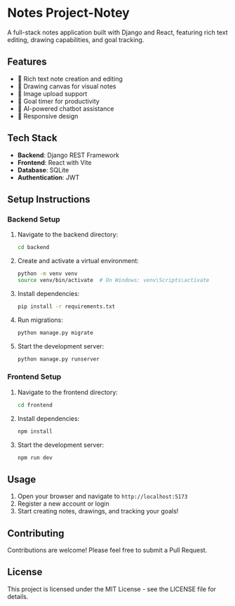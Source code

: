# Notes Project-Notey

A full-stack notes application built with Django and React, featuring rich text editing, drawing capabilities, and goal tracking.

## Features

- 📝 Rich text note creation and editing
- 🎨 Drawing canvas for visual notes
- 📸 Image upload support
- 🎯 Goal timer for productivity
- 🤖 AI-powered chatbot assistance
- 📱 Responsive design

## Tech Stack

- **Backend**: Django REST Framework
- **Frontend**: React with Vite
- **Database**: SQLite
- **Authentication**: JWT

## Setup Instructions

### Backend Setup

1. Navigate to the backend directory:
   ```bash
   cd backend
   ```

2. Create and activate a virtual environment:
   ```bash
   python -m venv venv
   source venv/bin/activate  # On Windows: venv\Scripts\activate
   ```

3. Install dependencies:
   ```bash
   pip install -r requirements.txt
   ```

4. Run migrations:
   ```bash
   python manage.py migrate
   ```

5. Start the development server:
   ```bash
   python manage.py runserver
   ```

### Frontend Setup

1. Navigate to the frontend directory:
   ```bash
   cd frontend
   ```

2. Install dependencies:
   ```bash
   npm install
   ```

3. Start the development server:
   ```bash
   npm run dev
   ```

## Usage

1. Open your browser and navigate to `http://localhost:5173`
2. Register a new account or login
3. Start creating notes, drawings, and tracking your goals!

## Contributing

Contributions are welcome! Please feel free to submit a Pull Request.

## License

This project is licensed under the MIT License - see the LICENSE file for details. 
